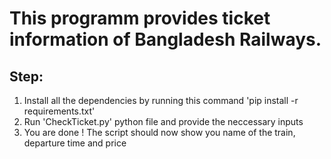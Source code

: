 # This programm provides ticket information of Bangladesh Railways.

## Step:
1. Install all the dependencies by running this command 'pip install -r requirements.txt'
2. Run 'CheckTicket.py' python file and provide the neccessary inputs
3. You are done ! The script should now show you name of the train, departure time and price